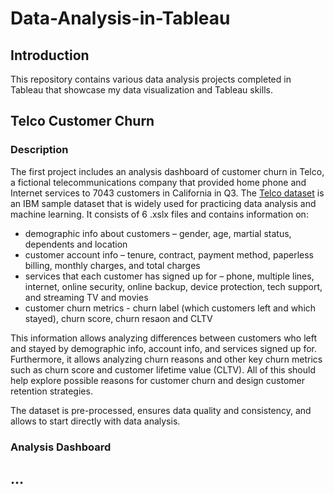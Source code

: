 # Data-Analysis-in-Tableau

## Introduction

This repository contains various data analysis projects completed in Tableau that showcase my data visualization and Tableau skills.

## Telco Customer Churn

### Description

The first project includes an analysis dashboard of customer churn in Telco, a fictional telecommunications company that provided home phone and Internet services to 7043 customers in California in Q3. The [Telco dataset](https://community.ibm.com/community/user/businessanalytics/blogs/steven-macko/2019/07/11/telco-customer-churn-1113) is an IBM sample dataset that is widely used for practicing data analysis and machine learning. It consists of 6 .xslx files and contains information on:

* demographic info about customers – gender, age, martial status, dependents and location
* customer account info – tenure, contract, payment method, paperless billing, monthly charges, and total charges
* services that each customer has signed up for – phone, multiple lines, internet, online security, online backup, device protection, tech support, and streaming TV and movies
* customer churn metrics - churn label (which customers left and which stayed), churn score, churn resaon and CLTV

This information allows analyzing differences between customers who left and stayed by demographic info, account info, and services signed up for. Furthermore, it allows analyzing churn reasons and other key churn metrics such as churn score and customer lifetime value (CLTV). All of this should help explore possible reasons for customer churn and design customer retention strategies.

The dataset is pre-processed, ensures data quality and consistency, and allows to start directly with data analysis.

### Analysis Dashboard



## ...
